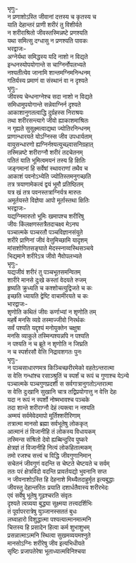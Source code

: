 भृगुः-   
न प्रणाशोऽस्ति जीवानां दत्तस्य च कृतस्य च  
याति देहान्तरं प्राणी शरीरं तु विशीर्यते  
न शरीराश्रितो जीवस्तस्मिन्नष्टे प्रणश्यति  
यथा समित्सु दग्धासु न प्रणश्यति पावकः  
भरद्वाजः-   
अग्नेर्यथा समिद्धस्य यदि नाशो न विद्यते  
इन्धनस्योपयोगान्ते स चाग्निर्नोपलभ्यते  
नश्यतीत्येव जानामि शान्तमग्निमनिन्धनम्  
गतिर्यस्य प्रमाणं वा संस्थानं वा न दृश्यते  
भृगुः-  
जीवस्य चेन्धनाग्नेश्च सदा नाशो न विद्यते  
समिधामुपयोगान्ते सन्नेवाग्निर्न दृश्यते  
आकाशानुगतत्वाद्धि दुर्ग्रहस्स निराश्रयः  
तथा शरीरसन्त्यागे जीवो ह्याकाशमाश्रितः  
न गृह्यते सुसूक्ष्मत्वाद्यथा ज्योतिरनिन्धनम्  
प्राणान्धारयते योऽग्निस्स जीव उपधार्यताम्  
वायुसन्धारणो ह्यग्निर्नश्यत्युच्छ्वासनिग्रहात्  
तस्मिन्नष्टे शरीराग्नौ शरीरं तदचेतनम्  
पतितं याति भूमित्वमयनं तस्य हि क्षितिः  
जङ्गमानां हि सर्वेषां स्थावराणां तथैव च  
आकाशं पवनोऽभ्येति ज्योतिस्तमनुगच्छति  
तत्र त्रयाणामेकत्वं द्वयं भूमौ प्रतिष्ठितम्  
यत्र खं तत्र पवनस्तत्राग्निर्यत्र मारुतः  
अमूर्तयस्ते विज्ञेया आपो मूर्तास्तथा क्षितिः  
भरद्वाजः-   
यद्यग्निमारुतो भूमिः खमापश्च शरीरिषु  
जीवः किंलक्षणस्तत्रैतदाचक्ष्व मेऽनघ  
पञ्चात्मके पञ्चरतौ पञ्चविज्ञानसंयुते  
शरीरे प्राणिनां जीवं वेत्तुमिच्छामि यादृशम्  
मांसशोणितसङ्घाते मेदस्स्नाय्वस्थिसञ्चये  
भिद्यमाने शरीरेऽत्र जीवो नैवोपलभ्यते  
भृगुः-  
यद्यजीवं शरीरं तु पञ्चभूतसमन्वितम्  
शारीरे मानसे दुःखे कस्तां वेदयते रुजम्  
हृष्यति क्रुध्यति च कश्शोचत्युद्विजते च कः  
इच्छति ध्यायति द्वेष्टि वाचामीरयते च कः  
भारद्वाजः-  
शृणोति कथितं जीवः कर्णाभ्यां न शृणोति तम्  
महर्षे मनसि व्यग्रे तस्माज्जीवो निरर्थकः  
सर्वं पश्यति यद्दृश्यं मनोयुक्तेन चक्षुषा  
मनसि व्याकुले तस्मिन्पश्यन्नपि न पश्यति  
न पश्यति न च ब्रूते न शृणोति न जिघ्रति  
न च स्पर्शरसौ वेत्ति निद्रावशगतः पुनः  
भृगुः-  
न पञ्चसाधारणमत्र किञ्चिच्छरीरमेको वहतेऽन्तरात्मा  
स वेत्ति गन्धांश्च रसाञ्श्रुतिं च स्पर्शं च रूपं च गुणाश्च येऽन्ये  
पञ्चात्मके पञ्चगुणप्रदर्शी स सर्वगात्रानुगतोऽन्तरात्मा  
स वेत्ति दुःखानि सुखानि चात्र तद्विप्रयोगात्तु न वेत्ति देहः  
यदा न रूपं न स्पर्शो नोष्मभावश्च पञ्चके  
तदा शान्ते शरीराग्नौ देहं त्यक्त्वा न नश्यति  
अम्मयं सर्वमेवेदमापो मूर्तिश्शरीरिणाम्  
तत्रात्मा मानसो ब्रह्मा सर्वभूतेषु लोककृत्  
आत्मानं तं विजानीहि तं लोकस्य विधायकम्  
तस्मिन्स संश्रितो देवो ह्यब्बिन्दुरिव पुष्करे  
क्षेत्रज्ञं तं विजानीहि नित्यं लोकहितात्मकम्  
तमो रजश्च सत्त्वं च विद्धि जीवगुणानिमान्  
सचेतनं जीवगुणं वदन्ति स चेष्टते चेष्टयते च सर्वम्  
ततः परं क्षेत्रविदो वदन्ति प्रावर्तयद्यो भुवनानि सप्त  
न जीवनाशोऽस्ति हि देहनाशे मिथ्यैतदाहुर्मृत इत्यबुद्धाः  
जीवस्तु देहान्तरितः प्रयाति दशार्धतैवास्य शरीरभेदः  
एवं सर्वेषु भूतेषु गूढश्चरति संवृतः  
दृश्यते त्वग्र्यया बुद्ध्या सूक्ष्मया तत्त्वदर्शिभिः  
तं पूर्वापररात्रेषु युञ्जानस्सततं बुधः  
लघ्वाहारो विशुद्धात्मा पश्यत्यात्मानमात्मनि  
चित्तस्य हि प्रसादेन हित्वा कर्म शुभाशुभम्  
प्रसन्नात्माऽत्मनि स्थित्वा सुखमव्ययमश्नुते  
मानसोऽग्निः शरीरेषु जीव इत्यभिधीयते  
सृष्टिः प्रजापतेरेषा भूताध्यात्मविनिश्चया   

